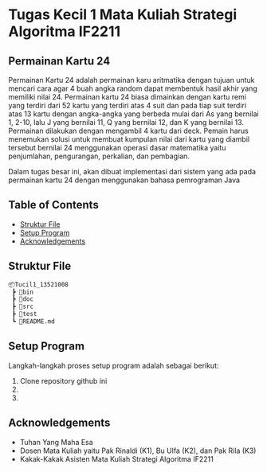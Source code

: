 # Tugas Kecil 1 Mata Kuliah Strategi Algoritma IF2211

## Permainan Kartu 24
Permainan Kartu 24 adalah permainan karu aritmatika dengan tujuan untuk mencari cara agar 4 buah angka random dapat membentuk hasil akhir yang memiliki nilai 24. Permainan kartu 24 biasa dimainkan dengan kartu remi yang terdiri dari 52 kartu yang terdiri atas 4 suit dan pada tiap suit terdiri atas 13 kartu dengan angka-angka yang berbeda mulai dari As yang bernilai 1, 2-10, lalu J yang bernilai 11, Q yang bernilai 12, dan K yang bernilai 13. Permainan dilakukan dengan mengambil 4 kartu dari deck. Pemain harus menemukan solusi untuk membuat kumpulan nilai dari kartu yang diambil tersebut bernilai 24 menggunakan operasi dasar matematika yaitu penjumlahan, pengurangan, perkalian, dan pembagian.

Dalam tugas besar ini, akan dibuat implementasi dari sistem yang ada pada permainan kartu 24 dengan menggunakan bahasa pemrograman Java

## Table of Contents
* [Struktur File](#struktur-file)
* [Setup Program](#setup-program)
* [Acknowledgements](#acknowledgements)

## Struktur File
```bash
📦Tucil1_13521008
 ┣ 📂bin
 ┣ 📂doc
 ┣ 📂src
 ┣ 📂test
 ┗ 📜README.md
```

## Setup Program
Langkah-langkah proses setup program adalah sebagai berikut:
1. Clone repository github ini
2. 
3.

## Acknowledgements
- Tuhan Yang Maha Esa
- Dosen Mata Kuliah yaitu Pak Rinaldi (K1), Bu Ulfa (K2), dan Pak Rila (K3)
- Kakak-Kakak Asisten Mata Kuliah Strategi Algoritma IF2211
